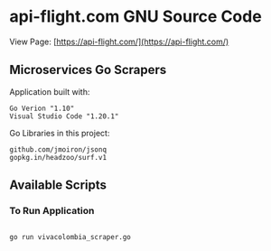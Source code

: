 # api-flight.com GNU Source Code

View Page: [https://api-flight.com/](https://api-flight.com/)

## Microservices Go Scrapers

Application built with:

```
Go Verion "1.10"
Visual Studio Code "1.20.1"

```

Go Libraries in this project:

```
github.com/jmoiron/jsonq
gopkg.in/headzoo/surf.v1

```

## Available Scripts

### To Run Application

```

go run vivacolombia_scraper.go


```
